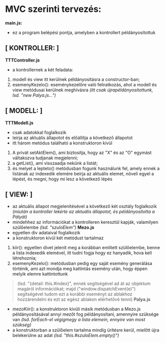 # MVC szerinti tervezés:

**main.js:**
- ez a program belépési pontja, amelyben a kontrollert példányosítottuk

## [ **KONTROLLER:** ]
**TTTController.js**
- a kontrollernek a két feladata: 
1. modell és view itt kerülnek példányosításra a constructor-ban; 
2. esemenyKezelo(): eseménykezelőre való feliratkozás, ahol a modell és view metódusai kerülnek meghívásra *(itt csak újrapéldányosítottunk, lsd. "new Palya.js...")*

## [ **MODELL:** ]
**TTTModell.js**
- csak adatokkal foglalkozik
- leírja az aktuális állapotot és előállítja a következő állapotot
- itt három metódus található a konstruktoron kívül
1. A privát setAktElem(), ami biztosítja, hogy az "X" és az "O" egymást váltakozva tudjanak megjelenni; 
2. a getList(), ami visszaadja nekünk a listát; 
3. és melyet a lepteto() metódusban fogunk használunk fel, amely ennek a listának az indexedik elemére beírja az aktuális elemet, növeli egyel a lépést, és megni, hogy mi lesz a következő lépés

## [ **VIEW:** ]
- az aktuális állapot megjelenítésével a következő két osztály foglalkozik *(miután a kontroller lekérte az aktuális állapotot, és példányosította a Pályát)*
- mindehhez az információkat a kontrolleren keresztül kapják, valamilyen szülőelembe *(lsd. "szuloElem")*
**Mezo.js**
- egyetlen div adataival foglalkozik
- a konstruktoron kívül két metódust tartalmaz
1. kiir(): egyetlen divet jelenít meg a korábban említett szülőelembe, benne a lista indexedik elemével, itt tudni fogja hogy ez hanyadik, hova kell létrehoznia; 
2. esemenyKezelo(): metódusban pedig egy saját esemény generálása történik, ami azt mondja meg kattintás esemény után, hogy éppen melyik elemre kattintottunk 
> (lsd. "{detail: this.#index}", ennek segítségével ad át az objektum magáról információkat; majd ("window.dispatchEvent(e)") segítségével tudom ezt a korábbi eseményt az ablakhoz hozzárendelni és ezt az egész ablakon elérhetővé tenni)
**Palya.js**
- mezoKiir(): a konstruktoron kívüli másik metódusban a Mezo.js példányosításával annyi mezőt fog példányosítani, amennyire szüksége van *(lsd. forEach-el végigmegy a lista elemein, ennyire van most szükség)*
- a konstruktorban a szülőelem tartalma mindíg ürítésre kerül, mielőtt újra belekerülne az adat *(lsd. "this.#szuloElem.empty()")*
